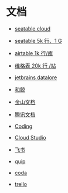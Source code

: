 # 文档


<div id = "首"></div>
<script src = "../js/首.js"></script>


* [seatable cloud](https://cloud.seatable.cn/)
* [seatable 5k 行、1 G](https://www.seatable.cn/)


* [airtable 1k 行/库](https://airtable.com/)
* [维格表 20k 行 /站](https://vika.cn/workbench)


* [jetbrains datalore](https://datalore.jetbrains.com/)
* [和鲸](https://www.heywhale.com/mw/workspace/project)


* [金山文档](https://www.kdocs.cn/)


* [腾讯文档](https://docs.qq.com/)
* [Coding](https://coding.net/)
* [Cloud Studio](https://cloudstudio.net/)


* [飞书](https://www.feishu.cn/)


* [quip](https://quip.com/)
* [coda](https://coda.io/)
* [trello](https://trello.com/)
